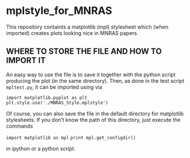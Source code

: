 # mplstyle_for_MNRAS
This repository containts a matplotlib (mpl) stylesheet which (when imported) creates plots looking nice in MNRAS papers.

## WHERE TO STORE THE FILE AND HOW TO IMPORT IT
An easy way to use the file is to save it together with the python script producing the plot (in the same directory). Then,
as done in the test script `mpltest.py`, it can be imported using via

`import matplotlib.pyplot as plt`
`plt.style.use('./MNRAS_Style.mplstyle')`

Of course, you can also save the file in the default directory for matplotlib stylesheets. If you don't know the path of this
directory, just execute the commands

`import matplotlib as mpl`
`print mpl.get_configdir()`

in ipython or a python script.
